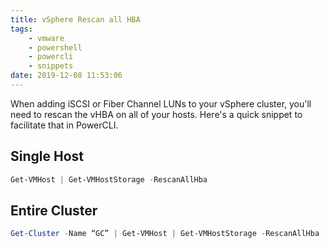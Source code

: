 ```yaml
---
title: vSphere Rescan all HBA
tags:
	- vmware
	- powershell
	- powercli
	- snippets
date: 2019-12-08 11:53:06
---
```

When adding iSCSI or Fiber Channel LUNs to your vSphere cluster, you'll need to rescan the vHBA on all of your hosts. Here's a quick snippet to facilitate that in PowerCLI.

## Single Host
```powershell
Get-VMHost | Get-VMHostStorage -RescanAllHba
```

## Entire Cluster
```powershell
Get-Cluster -Name “GC” | Get-VMHost | Get-VMHostStorage -RescanAllHba
```